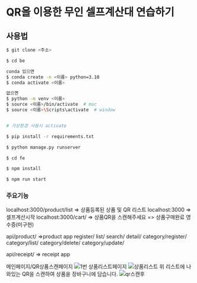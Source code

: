 # QR을 이용한 무인 셀프계산대 연습하기

## 사용법

```bash
$ git clone <주소>

$ cd be

conda 있으면
$ conda create -n <이름> python=3.10
$ conda activate <이름>

없으면
$ python -m venv <이름>
$ source <이름>/bin/activate  # mac
$ source <이름>\Scripts\activate  # window


# 가상환경 사용시 activate

$ pip install -r requirements.txt

$ python manage.py runserver

```
```bash
$ cd fe

$ npm install

$ npm run start
```
### 주요기능

localhost:3000/product/list => 상품등록된 상품 및 QR 리스트
localhost:3000 => 셀프계산시작
localhost:3000/cart/ => 상품QR을 스캔해주세요
=> 상품구매완료 영수증(미구현)

api/product/    =>product app
register/
list/
search/
detail/
category/register/
category/list/
category/delete/
category/update/

api/receipt/   => receipt app

메인페이지/QR상품스캔페이지
![1번](https://github.com/user-attachments/assets/2f14a515-b21c-431e-89b9-599b706defee)
상품리스트페이지
![상품리스트](https://github.com/user-attachments/assets/3b47c679-7e9b-47d3-8b66-1a4b10154c93)
위 리스트에 나와있는 QR을 스캔하여 상품을 장바구니에 담습니다.
![qr스캔후](https://github.com/user-attachments/assets/a377325c-25b5-42bb-96db-3d59ccbec83d)



